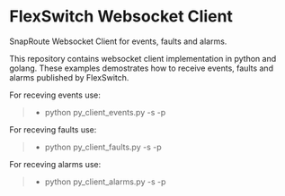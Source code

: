 # FlexSwitch Websocket Client
SnapRoute Websocket Client for events, faults and alarms.

This repository contains websocket client implementation in python and golang. These examples demostrates how to receive events, faults and alarms published by FlexSwitch.

For receving events use:

> - python py_client_events.py -s <Switch IP> -p <Websocket-Port>

For receving faults use:

> - python py_client_faults.py -s <Switch IP> -p <Websocket-Port>

For receving alarms use:

> - python py_client_alarms.py -s <Switch IP> -p <Websocket-Port>

